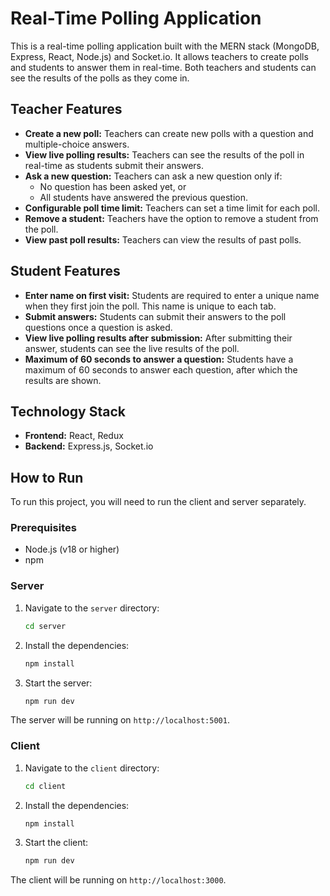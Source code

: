 # Real-Time Polling Application

This is a real-time polling application built with the MERN stack (MongoDB, Express, React, Node.js) and Socket.io. It allows teachers to create polls and students to answer them in real-time. Both teachers and students can see the results of the polls as they come in.

## Teacher Features

- **Create a new poll:** Teachers can create new polls with a question and multiple-choice answers.
- **View live polling results:** Teachers can see the results of the poll in real-time as students submit their answers.
- **Ask a new question:** Teachers can ask a new question only if:
    - No question has been asked yet, or
    - All students have answered the previous question.
- **Configurable poll time limit:** Teachers can set a time limit for each poll.
- **Remove a student:** Teachers have the option to remove a student from the poll.
- **View past poll results:** Teachers can view the results of past polls.

## Student Features

- **Enter name on first visit:** Students are required to enter a unique name when they first join the poll. This name is unique to each tab.
- **Submit answers:** Students can submit their answers to the poll questions once a question is asked.
- **View live polling results after submission:** After submitting their answer, students can see the live results of the poll.
- **Maximum of 60 seconds to answer a question:** Students have a maximum of 60 seconds to answer each question, after which the results are shown.

## Technology Stack

- **Frontend:** React, Redux
- **Backend:** Express.js, Socket.io

## How to Run

To run this project, you will need to run the client and server separately.

### Prerequisites

- Node.js (v18 or higher)
- npm

### Server

1. Navigate to the `server` directory:
   ```bash
   cd server
   ```
2. Install the dependencies:
   ```bash
   npm install
   ```
3. Start the server:
   ```bash
   npm run dev
   ```
The server will be running on `http://localhost:5001`.

### Client

1. Navigate to the `client` directory:
   ```bash
   cd client
   ```
2. Install the dependencies:
   ```bash
   npm install
   ```
3. Start the client:
   ```bash
   npm run dev
   ```
The client will be running on `http://localhost:3000`.
